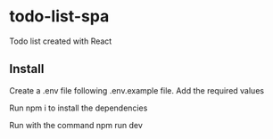 # todo-list-spa
Todo list created with React

## Install
Create a .env file following .env.example file.
Add the required values

Run npm i to install the dependencies

Run with the command npm run dev